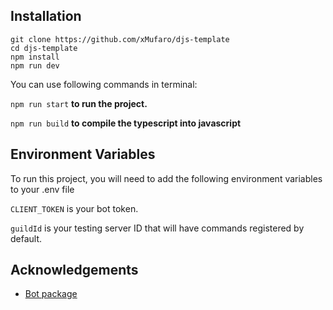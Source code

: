 ## Installation

```
git clone https://github.com/xMufaro/djs-template
cd djs-template
npm install
npm run dev
```

You can use following commands in terminal:

`npm run start` **to run the project.**

`npm run build` **to compile the typescript into javascript**



## Environment Variables

To run this project, you will need to add the following environment variables to your .env file

`CLIENT_TOKEN` is your bot token.

`guildId` is your testing server ID that will have commands registered by default.


## Acknowledgements

 - [Bot package](https://discord.js.org/#/)

